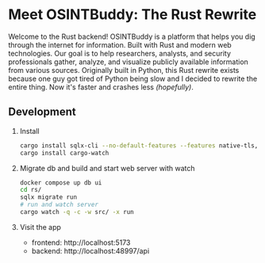 # Meet OSINTBuddy: The Rust Rewrite

Welcome to the Rust backend! OSINTBuddy is a platform that helps you dig through the internet for information. Built with Rust and modern web technologies. Our goal is to help researchers, analysts, and security professionals gather, analyze, and visualize publicly available information from various sources. Originally built in Python, this Rust rewrite exists because one guy got tired of Python being slow and I decided to rewrite the entire thing. Now it's faster and crashes less *(hopefully)*. 

## Development

1. Install
   ```bash
   cargo install sqlx-cli --no-default-features --features native-tls,postgres
   cargo install cargo-watch
   ```

2. Migrate db and build and start web server with watch
   ```bash
   docker compose up db ui
   cd rs/
   sqlx migrate run
   # run and watch server
   cargo watch -q -c -w src/ -x run
   ```

3. Visit the app
   - frontend: http://localhost:5173
   - backend: http://localhost:48997/api
